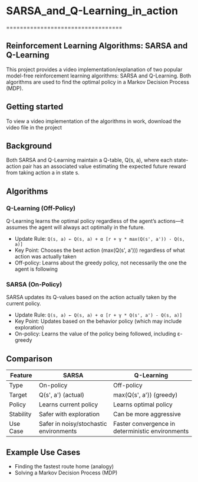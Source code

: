 # SARSA_and_Q-Learning_in_action
==================================

**Reinforcement Learning Algorithms: SARSA and Q-Learning**
---------------------------------------------------------

This project provides a video implementation/explanation of two popular model-free reinforcement learning algorithms: SARSA and Q-Learning. Both algorithms are used to find the optimal policy in a Markov Decision Process (MDP).

**Getting started**
------------------
To view a video implementation of the algorithms in work, download the video file in the project

**Background**
-------------

Both SARSA and Q-Learning maintain a Q-table, Q(s, a), where each state-action pair has an associated value estimating the expected future reward from taking action a in state s.

**Algorithms**
-------------

### Q-Learning (Off-Policy)

Q-Learning learns the optimal policy regardless of the agent’s actions—it assumes the agent will always act optimally in the future.

* Update Rule: `Q(s, a) ← Q(s, a) + α [r + γ * max(Q(s', a')) - Q(s, a)]`
* Key Point: Chooses the best action (max(Q(s', a'))) regardless of what action was actually taken
* Off-policy: Learns about the greedy policy, not necessarily the one the agent is following

### SARSA (On-Policy)

SARSA updates its Q-values based on the action actually taken by the current policy.

* Update Rule: `Q(s, a) ← Q(s, a) + α [r + γ * Q(s', a') - Q(s, a)]`
* Key Point: Updates based on the behavior policy (which may include exploration)
* On-policy: Learns the value of the policy being followed, including ε-greedy

**Comparison**
-------------

| Feature | SARSA | Q-Learning |
| --- | --- | --- |
| Type | On-policy | Off-policy |
| Target | Q(s', a') (actual) | max(Q(s', a')) (greedy) |
| Policy | Learns current policy | Learns optimal policy |
| Stability | Safer with exploration | Can be more aggressive |
| Use Case | Safer in noisy/stochastic environments | Faster convergence in deterministic environments |



**Example Use Cases**
--------------------

* Finding the fastest route home (analogy)
* Solving a Markov Decision Process (MDP)


